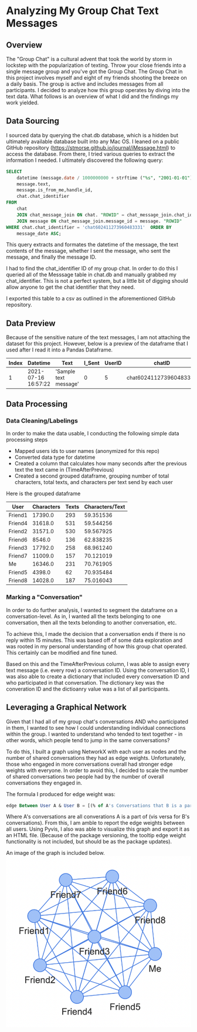 # Analyzing My Group Chat Text Messages


## Overview 

The "Group Chat" is a cultural advent that took the world by storm in lockstep with the popularization of texting. Throw your close friends into a single message group and you've got the Group Chat. The Group Chat in this project involves myself and eight of my friends shooting the breeze on a daily basis. The group is active and includes messages from all participants. I decided to analyze how this group operates by diving into the text data. What follows is an overview of what I did and the findings my work yielded. 

## Data Sourcing 

I sourced data by querying the chat.db database, which is a hidden but ultimately available database built into any Mac OS. I leaned on a public GitHub repository (https://stmorse.github.io/journal/iMessage.html) to access the database. From there, I tried various queries to extract the information I needed. I ultimately discovered the following query: 

~~~~sql
SELECT
    datetime (message.date / 1000000000 + strftime ("%s", "2001-01-01"), "unixepoch", "localtime") AS message_date,
    message.text,
    message.is_from_me,handle_id, 
    chat.chat_identifier
FROM
    chat
    JOIN chat_message_join ON chat. "ROWID" = chat_message_join.chat_id
    JOIN message ON chat_message_join.message_id = message. "ROWID"
WHERE chat.chat_identifier = 'chat602411273960483331'  ORDER BY
    message_date ASC;
~~~~

This query extracts and formates the datetime of the message, the text contents of the message, whether I sent the message, who sent the message, and finally the message ID. 

I had to find the chat_identifier ID of my group chat. In order to do this I queried all of the Messsage table in chat.db and manually grabbed my chat_identifier. This is not a perfect system, but a little bit of digging should allow anyone to get the chat identifier that they need. 

I exported this table to a csv as outlined in the aforementioned GitHub repository. 

## Data Preview 

Because of the sensitive nature of the text messages, I am not attaching the dataset for this project. However, below is a preview of the dataframe that I used after I read it into a Pandas Dataframe. 

Index | Datetime | Text | I_Sent | UserID | chatID |
| --- | --- | --- | --- |--- |--- |
1 | 2021-07-16 16:57:22 | 'Sample text message' | 0 | 5 | chat602411273960483331 |

## Data Processing

### Data Cleaning/Labelings

In order to make the data usable, I conducting the following simple data processing steps 
- Mapped users ids to user names (anonymized for this repo)
- Converted data type for datetime
- Created a column that calculates how many seconds after the previous text the text came in (TimeAfterPrevious)
- Created a second grouped dataframe, grouping number of total characters, total texts, and characters per text send by each user 

Here is the grouped dataframe 

User | Characters | Texts | Characters/Text |
| --- | --- | --- |--- |
Friend1	| 17390.0	|293	|59.351536 |
Friend4	| 31618.0	|531	|59.544256 |
Friend2|	31571.0	|530	|59.567925 |
Friend6|	8546.0	|136	|62.838235 | 
Friend3|	17792.0	|258	|68.961240 |
Friend7|	11009.0	|157	|70.121019 |
Me	|16346.0	|231	|70.761905 | 
Friend5|	4398.0	|62	|70.935484 |
Friend8	|14028.0	|187	|75.016043 |

### Marking a "Conversation" 

In order to do further analysis, I wanted to segment the dataframe on a conversation-level. As in, I wanted all the texts belonging to one conversation, then all the texts belonding to another conversation, etc. 

To achieve this, I made the decision that a conversation ends if there is no reply within 15 minutes. This was based off of some data exploration and was rooted in my personal understanding of how this group chat operated. This certainly can be modified and fine tuned. 

Based on this and the TimeAfterPrevious column, I was able to assign every text message (i.e. every row) a conversation ID. Using the conversation ID, I was also able to create a dictionary that included every conversation ID and who participated in that conversation. The dictionary key was the converation ID and the dictioanry value was a list of all participants. 

## Leveraging a Graphical Network 

Given that I had all of my group chat's conversations AND who participated in them, I wanted to see how I could understanding individual connections within the group. I wanted to understand who tended to text together - in other words, which people tend to jump in the same conversations? 

To do this, I built a graph using NetworkX with each user as nodes and the number of shared conversations they had as edge weights. Unfortunately, those who engaged in more conversations overall had stronger edge weights with everyone. In order to avoid this, I decided to scale the number of shared conversations two people had by the number of overall conversations they engaged in. 

The formula I produced for edge weight was: 

~~~~sql
edge Between User A & User B = [(% of A's Conversations that B is a part of) + (% of B's Conversations that A is a part of)] / 2
~~~~

Where A's conversations are all converations A is a part of (vis versa for B's conversations). From this, I am amble to report the edge weights between all users. Using Pyvis, I also was able to visualize this graph and export it as an HTML file. (Because of the package versioning, the tooltip edge weight functionality is not included, but should be as the package updates). 

An image of the graph is included below. 
![alt text](https://github.com/aks5bx/iMessage-Chatbot/blob/master/GraphImage.png?raw=true)
